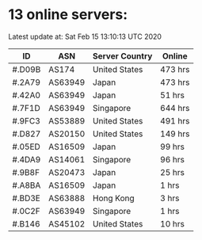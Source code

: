 # 13 online servers:

Latest update at: Sat Feb 15 13:10:13 UTC 2020

| ID | ASN | Server Country | Online |
| -- | --- | -------------- | ------ |
| #.D09B | AS174 | United States | 473 hrs |
| #.2A79 | AS63949 | Japan | 473 hrs |
| #.42A0 | AS63949 | Japan | 51 hrs |
| #.7F1D | AS63949 | Singapore | 644 hrs |
| #.9FC3 | AS53889 | United States | 491 hrs |
| #.D827 | AS20150 | United States | 149 hrs |
| #.05ED | AS16509 | Japan | 99 hrs |
| #.4DA9 | AS14061 | Singapore | 96 hrs |
| #.9B8F | AS20473 | Japan | 25 hrs |
| #.A8BA | AS16509 | Japan | 1 hrs |
| #.BD3E | AS63888 | Hong Kong | 3 hrs |
| #.0C2F | AS63949 | Singapore | 1 hrs |
| #.B146 | AS45102 | United States | 10 hrs |

